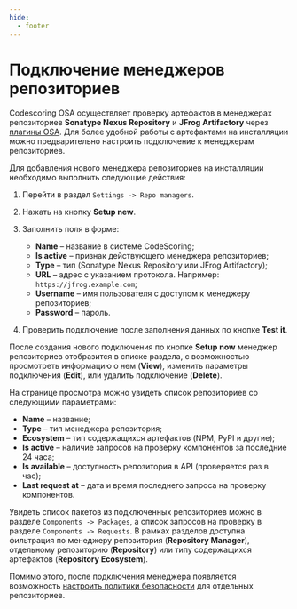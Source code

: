 ```yaml
---
hide:
  - footer
---
```


# Подключение менеджеров репозиториев

Codescoring OSA осуществляет проверку артефактов в менеджерах репозиториев **Sonatype Nexus Repository** и **JFrog Artifactory** через [плагины OSA](/osa). Для более удобной работы с артефактами на инсталляции можно предварительно настроить подключение к менеджерам репозиториев.

Для добавления нового менеджера репозиториев на инсталляции необходимо выполнить следующие действия:

1. Перейти в раздел `Settings -> Repo managers`.
2. Нажать на кнопку **Setup new**.
3. Заполнить поля в форме:

    - **Name** – название в системе CodeScoring;
    - **Is active** – признак действующего менеджера репозиториев;
    - **Type** – тип (Sonatype Nexus Repository или JFrog Artifactory);
    - **URL** – адрес с указанием протокола. Например: `https://jfrog.example.com`;
    - **Username** – имя пользователя с доступом к менеджеру репозиториев;
    - **Password** – пароль.

4. Проверить подключение после заполнения данных по кнопке **Test it**.

После создания нового подключения по кнопке **Setup now** менеджер репозиториев отобразится в списке раздела, с возможностью просмотреть информацию о нем (**View**), изменить параметры подключения (**Edit**), или удалить подключение (**Delete**).

На странице просмотра можно увидеть список репозиториев со следующими параметрами:

- **Name** – название;
- **Type** – тип менеджера репозитория;
- **Ecosystem** – тип содержащихся артефактов (NPM, PyPI и другие);
- **Is active** – наличие запросов на проверку компонентов за последние 24 часа;
- **Is available** – доступность репозитория в API (проверяется раз в час);
- **Last request at** – дата и время последнего запроса на проверку компонентов.

Увидеть список пакетов из подключенных репозиториев можно в разделе `Components -> Packages`, а список запросов на проверку в разделе `Components -> Requests`. В рамках разделов доступна фильтрация по менеджеру репозитория (**Repository Manager**), отдельному репозиторию (**Repository**) или типу содержащихся артефактов (**Repository Ecosystem**). 

Помимо этого, после подключения менеджера появляется возможность [настроить политики безопасности](/osa/osa-policies) для отдельных репозиториев.